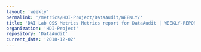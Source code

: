 ```yaml
---
layout: 'weekly'
permalink: '/metrics/HDI-Project/DataAudit/WEEKLY/'
title: 'DAI Lab OSS Metrics Metrics report for DataAudit | WEEKLY-REPORT-2018-12-02'
organization: 'HDI-Project'
repository: 'DataAudit'
current_date: '2018-12-02'
---
```

